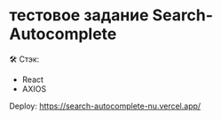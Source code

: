 # тестовое задание Search-Autocomplete

🛠 Стэк: 
  - React
  - AXIOS

Deploy: https://search-autocomplete-nu.vercel.app/
  